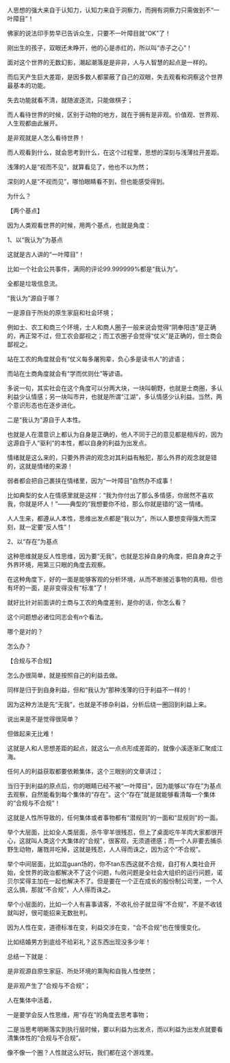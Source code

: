 人思想的强大来自于认知力，认知力来自于洞察力，而拥有洞察力只需做到不“一叶障目”！

佛家的说法印手势早已告诉众生，只要不一叶障目就“OK”了！









刚出生的孩子，双眼还未睁开，他的心是赤红的，所以叫“赤子之心”！ 

面对这个世界的无数幻影，潮起潮落是是非非，人与人智慧的起点是一样的。

而后天产生巨大差距，是因多数人都蒙蔽了自己的双眼，失去观看和洞察这个世界最基本的功能。

 失去功能就看不清，就随波逐流，只能做棋子；

 

 

而人看待世界的时候，区别于动物的地方，就在于拥有是非观。价值观、世界观、人生观都由此展开。

 

是非观就是人怎么看待世界！

而人观看到什么，就会思考到什么，在这个过程里，思想的深刻与浅薄拉开差距。

 

浅薄的人是“视而不见”，就算看见了，他也不以为然；

深刻的人是“不视而见”，哪怕眼睛看不到，但也能感受得到。

 

为什么？

 





【两个基点】



因为人类观看世界的时候，用两个基点，也就是角度：

 

1、以“我认为”为基点



这就是古人讲的“一叶障目”！

比如一个社会公共事件，满网的评论99.999999%都是“我认为”。

全都是垃圾信息流。

 

“我认为”源自于哪？

 

一是源自于所处的原生家庭和社会环境；

例如士、农工和商三个环境，士人和商人圈子一般来说会觉得“阴奉阳违”是正确的，再正常不过，但工农会鄙视之；而工农圈子会觉得“仗义”是正确的，但士商会鄙视之。

站在工农的角度就会有“仗义每多屠狗辈，负心多是读书人”的谚语；

而站在士商角度就会有“学而优则仕”等谚语。

多说一句，其实社会在这个角度可以分两大块，一块叫朝野，也就是士商圈，多认利益少认情感；另一块叫市井，也就是所谓“江湖”，多认情感少认利益。当然，两个意识形态也在逐步进化。

 

二是“我认为”源自于人本性。

也就是人在潜意识上都认为自身是正确的，他人不同于己的意见都是相斥的，因为这源自于人“驱利”的本性，都以自身的利益为出发点。

情绪就是这么来的，只要外界讲的观念对其利益有触犯，那么外界的观念就是错的，这就是情绪的来源！

弱者都会把自己裹挟在情绪里，因为“一叶障目”自然办不成事！

比如典型的女人在情感里就是这样：“我为你付出了那么多情感，你居然不喜欢我，你就是坏人！”——典型的“我想要你不给，那么你就是错的”这一情绪。

 

人人生来，都遵从人本性，思维出发点都是“我以为”，所以人要想变得强大而深刻，就一定要“反人性”！

 

2、以“存在”为基点

 

这种思维就是反人性思维，因为要“无我”，也就是忘掉自身的角度，把自身弃之于外界环境，用第三只眼的角度去观察。

在这种角度下，好的一面是能够客观的分析环境，从而不断接近事物的真相，但也有坏的一面，是非变得没有“标准”了！

就好比针对前面讲的士商与工农的角度差别，是你的话，你怎么看？

这个问题想必诸位同志会有n个看法。

 

哪个是对的？

怎么办？

 

 





【合规与不合规】

 

怎么办很简单，就是按照自己的利益去做。

 

同样是归于到自身利益，但和“我认为”那种浅薄的归于利益不一样的！

因为这种方法是先“无我”，也就是不掺杂利益，分析后绕一圈回到利益上来。

 

说出来是不是觉得很简单？

但做起来无比难！

这就是人和人思想差距的起点，就这么一点点形成差距的，就像小溪逐渐汇聚成江海。

 

任何人的利益获取都要依赖集体，这个三眼别的文章讲过；

当归于到利益的原点后，你的眼睛已经不被“一叶障目”，因为能够以“存在”为基点去观察，自然能看到每个集体的“存在”。这个“存在”就是就能够看清每一个集体的“合规与不合规”！

 

这就是人性所导致的，任何集体或者事物都有“潜规则”的一面和“显规则”的一面。

 

举个大层面，比如全人类层面，杀牛宰羊很残忍，但上了桌面吃牛羊肉大家都很开心，这就叫人类这个大集体的“合规”，很客观，无须道德感；而一个人非要去捕杀野生动物，屠戮并吃掉，这就是残忍，人人得而诛之，因为这个“不合规”。

 

举个中间层面，比如混guan场的，你不tan东西这就不合规，自打有人类社会开始，全世界的政治都解决不了这个问题，fu败问题是全社会大组织的运行问题，诺贝尔奖得主加在一起也解决不了。但是要在一个正在成长的股份制公司里，一个人这么搞，那就“不合规”，人人得而诛之。

 

举个小层面的，比如一个人有喜事请客，不收礼份子就显得“不合规”，不是不收钱就叫好，很可能招来无数批判。

 

因为人性在变，道德标准在变，利益交涉在变，“合不合规”也在慢慢变化。

比如结婚男方到底给不给彩礼？这东西出现没多少年！

 

总结一下就是：

是非观源自原生家庭、所处环境的熏陶和自我人性使然；

是非观产生了“合规与不合规”；

人在集体中活着，

一是要学会反人性思维，用“存在”的角度去思考事物；

二是当思考明晰落实到执行层时候，要以利益为出发点，而以利益为出发点就要看清集体性的“合规与不合规”。

 

 

像不像一个圈？人性就这么好玩，我们都在这个游戏里。

